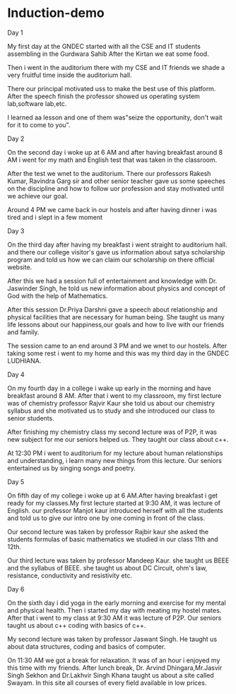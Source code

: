 # Induction-demo

Day 1

My first day at the GNDEC started with all the CSE and IT students 
assembling in the Gurdwara Sahib 
After the Kirtan we eat some food.

Then i went in the auditorium 
there with my CSE and IT friends 
we shade a very fruitful time inside the auditorium hall.

There our principal motivated uss 
to make the best use of this platform. After the speech finish the professor showed us operating system lab,software lab,etc.

I learned aa lesson and one of 
them was"seize the opportunity,
don't wait for it to come to you".

Day 2

On the second day i woke  up at 
6 AM and after having breakfast 
around 8 AM i went for my math and English test that was taken in the 
classroom. 

After the test we wnet to the auditorium. There our professors 
Rakesh Kumar, Ravindra Garg sir
and other senior teacher gave us some speeches on the discipline 
and how to follow uor profession
and stay motivated until we achieve 
our goal.

Around 4 PM we came back in our hostels and  after having dinner i 
was tired and i slept in a few  moment 


Day 3

On the third day after having my breakfast i went straight to auditorium hall. and there our college visitor's gave us information about satya scholarship program and told us how we can claim our scholarship on there official website.

After this we had a session full of 
entertainment and knowledge with Dr.
Jaswinder Singh, he told us new 
information about physics and concept of God with the help of Mathematics.

After this session Dr.Priya Darshni 
gave a speech about relationship and physical facilities that are necessary for human being. She taught us many life lessons about our happiness,our goals and how to 
live with our friends and family.

The session came to an end around 
3 PM and we wnet to our hostels.
After taking some rest i went to my home and this was my third day in the GNDEC LUDHIANA.

Day 4

On my fourth day in a college 
i wake up early in the morning 
and have breakfast around 8 AM.
After that i went to my classroom,
my first lecture was of chemistry 
professor Rajvir Kaur she told us about our chemistry syllabus and 
she motivated us to study and she introduced our class to senior students.

After finishing my chemistry class 
my second lecture was of P2P,
it was new subject for me our seniors helped us. They taught our class about c++. 

At 12:30 PM i went to auditorium 
for my lecture about human relationships and understanding,
i learn many new things from this lecture. Our seniors entertained
us by singing songs and poetry.

Day 5

On fifth day of my college i woke up
at 6 AM.After having breakfast i
get ready for my classes.My first lecture started at 9:30 AM, it was
lecture of English. our professor 
Manjot kaur introduced herself 
with all the students and told us 
to give our intro one by one 
coming in front of the class.

Our second lecture was taken by professor Rajbir kaur she asked 
the students formulas of basic mathematics we studied in our class 
11th and 12th.

Our third lecture was taken by professor Mandeep Kaur. she taught 
us BEEE and the syllabus of BEEE.
she taught us about DC Circuit,
ohm's law, resistance, conductivity and resistivity etc. 

Day 6

On the sixth day i did yoga in the early morning and  exercise for my mental and physical health. Then i 
started my day with meating my hostel mates. After that i went to my class at 9:30 AM it was lecture of P2P. Our seniors taught us about c++ coding with basics of 
c++. 

My second lecture was taken by professor Jaswant Singh. He taught us about data structures, coding and basics of computer.

On 11:30 AM we got a break for relaxation. It was of an hour 
i enjoyed my this time with my friends. After lunch break, Dr.
Arvind Dhingara,Mr.Jasvir Singh Sekhon and Dr.Lakhvir Singh Khana
taught us about a site called Swayam. In this site all courses 
of every field available in low prices. 







